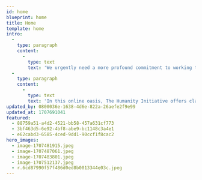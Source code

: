 ```yaml
---
id: home
blueprint: home
title: Home
template: home
intro:
  -
    type: paragraph
    content:
      -
        type: text
        text: 'We urgently need a more profound commitment to working together, with respect and imagination, with kindness and love.'
  -
    type: paragraph
    content:
      -
        type: text
        text: 'In this online oasis, The Humanity Initiative offers clarity and insight on our most crucial challenges, providing compelling inspiration for each of us to join in fostering a resurgent new voice of humanity.'
updated_by: 0800036e-1638-4d6e-822a-26aefe2f9e99
updated_at: 1707691041
featured:
  - 88759a51-a4d2-4521-bb58-457a631cf773
  - 3bf463d5-6e92-4bf8-abe9-bc1148c3a4e1
  - e62cabd3-6585-4ced-9dd1-90ccf1f8cac2
hero_images:
  - image-1707481915.jpeg
  - image-1707487061.jpeg
  - image-1707483801.jpeg
  - image-1707512137.jpeg
  - r.6cd87990f57f486d0ed8b0013344e03c.jpeg
---
```

